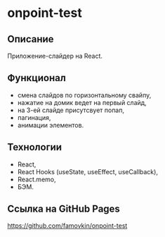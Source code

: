 # onpoint-test

## Описание

Приложение-слайдер на React.

## Функционал

- смена слайдов по горизонтальному свайпу,
- нажатие на домик ведет на первый слайд,
- на 3-ей слайде присутсвует попап,
- пагинация,
- анимации элементов.

## Технологии

- React,
- React Hooks (useState, useEffect, useCallback),
- React.memo,
- БЭМ.

## Ссылка на GitHub Pages

https://github.com/famovkin/onpoint-test
